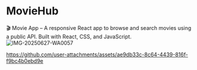 # MovieHub
🎬 Movie App – A responsive React app to browse and search movies using a public API. Built with React, CSS, and JavaScript.![IMG-20250627-WA0057](https://github.com/user-attachments/assets/e3b6cfbc-dc94-4a8b-b7a7-4c05903132d5)

https://github.com/user-attachments/assets/ae9db33c-8c64-4439-816f-f9bc4b0ebd9e

